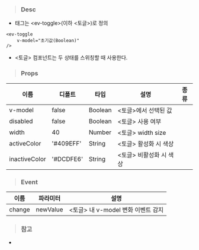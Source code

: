 
>### Desc
 - 태그는 &lt;ev-toggle&gt;(이하 <토글>)로 정의

```
<ev-toggle
    v-model="초기값(Boolean)"
/>
```

 - <토글> 컴포넌트는 두 상태를 스위칭할 때 사용한다.

>### Props
 | 이름 | 디폴트 | 타입 | 설명 | 종류 |
  |------|--------|------|------|------|
  | v-model | false | Boolean | <토글>에서 선택된 값 | |
  | disabled | false | Boolean | <토글> 사용 여부 | |
  | width | 40 | Number | <토글> width size | |
  | activeColor | '#409EFF' | String | <토글> 활성화 시 색상 | |
  | inactiveColor | '#DCDFE6' | String | <토글> 비활성화 시 색상 | |

>### Event
 | 이름 | 파라미터 | 설명 |
 | ---- | ------- | ---- |
 | change | newValue | <토글> 내 v-model 변화 이벤트 감지 |

>### 참고
 - 
